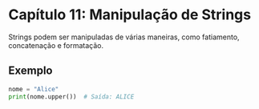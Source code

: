 # Capítulo 11: Manipulação de Strings

Strings podem ser manipuladas de várias maneiras, como fatiamento, concatenação e formatação.

## Exemplo

```python
nome = "Alice"
print(nome.upper())  # Saída: ALICE
```